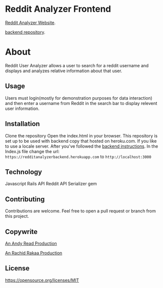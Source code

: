 # Reddit Analyzer Frontend
[Reddit Analyzer Website](https://rachid1982fsb.github.io/RedditAnalyzerFrontendH/).

[backend repository](https://github.com/rachid1982fsb/RedditAnalyzerBackendH).

# About
Reddit User Analyzer allows a user to search for a reddit username and displays and analyzes relative information about that user.

## Usage

Users must login(mostly for demonstration purposes for data interaction) and then enter a username from Reddit in the search bar to display relevent user information.

## Installation

Clone the repository
Open the index.html in your browser.
This repository is set up to be used with backend copy that hosted on heroku.com.
If you like to use a locale server. After you've followed the [backend instructions](https://github.com/rachid1982fsb/RedditAnalyzerBackendH). In the Index.js file change the url:  
`https://redditanalyzerbackend.herokuapp.com` to `http://localhost:3000`
## Technology

Javascript
Rails API 
Reddit API 
Serializer gem

## Contributing
Contributions are welcome. Feel free to open a pull request or branch from this project.

## Copywrite

[An Andy Read Production](https://www.linkedin.com/in/andrew-read-983aaa74)

[An Rachid Rakaa Production](https://www.linkedin.com/in/rachid1982fsb/)

## License
https://opensource.org/licenses/MIT
